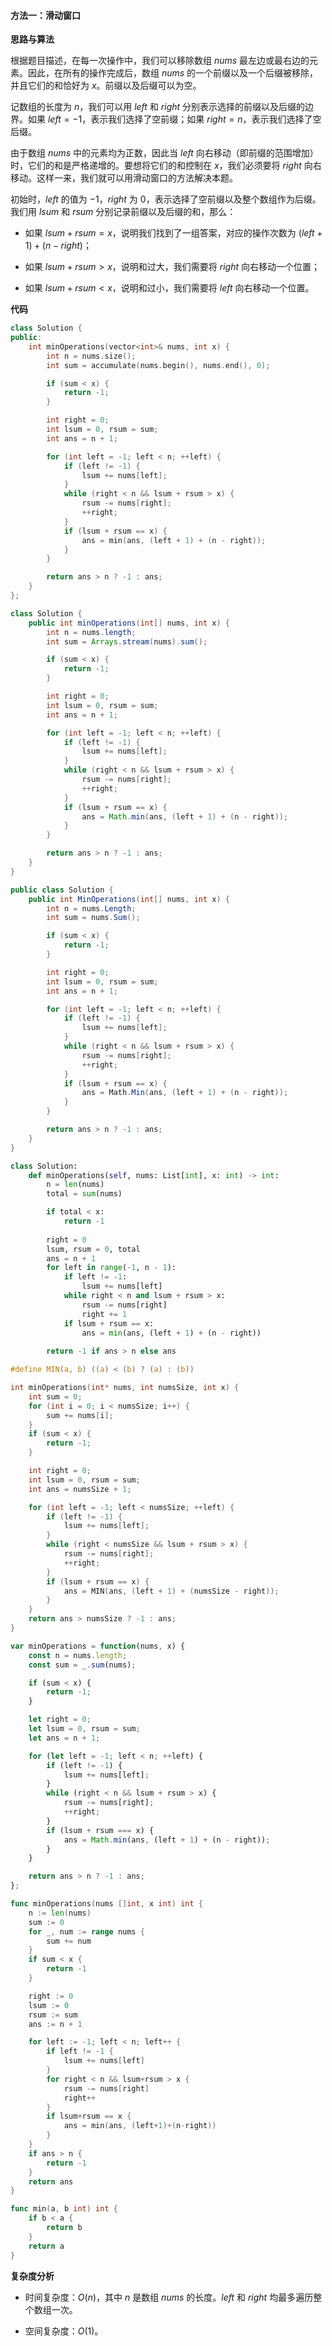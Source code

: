 #### 方法一：滑动窗口

**思路与算法**

根据题目描述，在每一次操作中，我们可以移除数组 $\textit{nums}$ 最左边或最右边的元素。因此，在所有的操作完成后，数组 $\textit{nums}$ 的一个前缀以及一个后缀被移除，并且它们的和恰好为 $x$。前缀以及后缀可以为空。

记数组的长度为 $n$，我们可以用 $\textit{left}$ 和 $\textit{right}$ 分别表示选择的前缀以及后缀的边界。如果 $\textit{left}=-1$，表示我们选择了空前缀；如果 $\textit{right}=n$，表示我们选择了空后缀。

由于数组 $\textit{nums}$ 中的元素均为正数，因此当 $\textit{left}$ 向右移动（即前缀的范围增加）时，它们的和是严格递增的。要想将它们的和控制在 $x$，我们必须要将 $\textit{right}$ 向右移动。这样一来，我们就可以用滑动窗口的方法解决本题。

初始时，$\textit{left}$ 的值为 $-1$，$\textit{right}$ 为 $0$，表示选择了空前缀以及整个数组作为后缀。我们用 $\textit{lsum}$ 和 $\textit{rsum}$ 分别记录前缀以及后缀的和，那么：

- 如果 $\textit{lsum} + \textit{rsum} = x$，说明我们找到了一组答案，对应的操作次数为 $(\textit{left}+1) + (n-\textit{right})$；

- 如果 $\textit{lsum} + \textit{rsum} > x$，说明和过大，我们需要将 $\textit{right}$ 向右移动一个位置；

- 如果 $\textit{lsum} + \textit{rsum} < x$，说明和过小，我们需要将 $\textit{left}$ 向右移动一个位置。

**代码**

```C++ [sol1-C++]
class Solution {
public:
    int minOperations(vector<int>& nums, int x) {
        int n = nums.size();
        int sum = accumulate(nums.begin(), nums.end(), 0);

        if (sum < x) {
            return -1;
        }

        int right = 0;
        int lsum = 0, rsum = sum;
        int ans = n + 1;

        for (int left = -1; left < n; ++left) {
            if (left != -1) {
                lsum += nums[left];
            }
            while (right < n && lsum + rsum > x) {
                rsum -= nums[right];
                ++right;
            }
            if (lsum + rsum == x) {
                ans = min(ans, (left + 1) + (n - right));
            }
        }

        return ans > n ? -1 : ans;
    }
};
```

```Java [sol1-Java]
class Solution {
    public int minOperations(int[] nums, int x) {
        int n = nums.length;
        int sum = Arrays.stream(nums).sum();

        if (sum < x) {
            return -1;
        }

        int right = 0;
        int lsum = 0, rsum = sum;
        int ans = n + 1;

        for (int left = -1; left < n; ++left) {
            if (left != -1) {
                lsum += nums[left];
            }
            while (right < n && lsum + rsum > x) {
                rsum -= nums[right];
                ++right;
            }
            if (lsum + rsum == x) {
                ans = Math.min(ans, (left + 1) + (n - right));
            }
        }

        return ans > n ? -1 : ans;
    }
}
```

```C# [sol1-C#]
public class Solution {
    public int MinOperations(int[] nums, int x) {
        int n = nums.Length;
        int sum = nums.Sum();

        if (sum < x) {
            return -1;
        }

        int right = 0;
        int lsum = 0, rsum = sum;
        int ans = n + 1;

        for (int left = -1; left < n; ++left) {
            if (left != -1) {
                lsum += nums[left];
            }
            while (right < n && lsum + rsum > x) {
                rsum -= nums[right];
                ++right;
            }
            if (lsum + rsum == x) {
                ans = Math.Min(ans, (left + 1) + (n - right));
            }
        }

        return ans > n ? -1 : ans;
    }
}
```

```Python [sol1-Python3]
class Solution:
    def minOperations(self, nums: List[int], x: int) -> int:
        n = len(nums)
        total = sum(nums)

        if total < x:
            return -1
        
        right = 0
        lsum, rsum = 0, total
        ans = n + 1
        for left in range(-1, n - 1):
            if left != -1:
                lsum += nums[left]
            while right < n and lsum + rsum > x:
                rsum -= nums[right]
                right += 1
            if lsum + rsum == x:
                ans = min(ans, (left + 1) + (n - right))
        
        return -1 if ans > n else ans
```

```C [sol1-C]
#define MIN(a, b) ((a) < (b) ? (a) : (b))

int minOperations(int* nums, int numsSize, int x) {
    int sum = 0;
    for (int i = 0; i < numsSize; i++) {
        sum += nums[i];
    }
    if (sum < x) {
        return -1;
    }

    int right = 0;
    int lsum = 0, rsum = sum;
    int ans = numsSize + 1;

    for (int left = -1; left < numsSize; ++left) {
        if (left != -1) {
            lsum += nums[left];
        }
        while (right < numsSize && lsum + rsum > x) {
            rsum -= nums[right];
            ++right;
        }
        if (lsum + rsum == x) {
            ans = MIN(ans, (left + 1) + (numsSize - right));
        }
    }
    return ans > numsSize ? -1 : ans;
}
```

```JavaScript [sol1-JavaScript]
var minOperations = function(nums, x) {
    const n = nums.length;
    const sum = _.sum(nums);

    if (sum < x) {
        return -1;
    }

    let right = 0;
    let lsum = 0, rsum = sum;
    let ans = n + 1;

    for (let left = -1; left < n; ++left) {
        if (left != -1) {
            lsum += nums[left];
        }
        while (right < n && lsum + rsum > x) {
            rsum -= nums[right];
            ++right;
        }
        if (lsum + rsum === x) {
            ans = Math.min(ans, (left + 1) + (n - right));
        }
    }

    return ans > n ? -1 : ans;
};
```

```go [sol1-Golang]
func minOperations(nums []int, x int) int {
    n := len(nums)
    sum := 0
    for _, num := range nums {
        sum += num
    }
    if sum < x {
        return -1
    }

    right := 0
    lsum := 0
    rsum := sum
    ans := n + 1

    for left := -1; left < n; left++ {
        if left != -1 {
            lsum += nums[left]
        }
        for right < n && lsum+rsum > x {
            rsum -= nums[right]
            right++
        }
        if lsum+rsum == x {
            ans = min(ans, (left+1)+(n-right))
        }
    }
    if ans > n {
        return -1
    }
    return ans
}

func min(a, b int) int {
    if b < a {
        return b
    }
    return a
}
```

**复杂度分析**

- 时间复杂度：$O(n)$，其中 $n$ 是数组 $\textit{nums}$ 的长度。$\textit{left}$ 和 $\textit{right}$ 均最多遍历整个数组一次。

- 空间复杂度：$O(1)$。